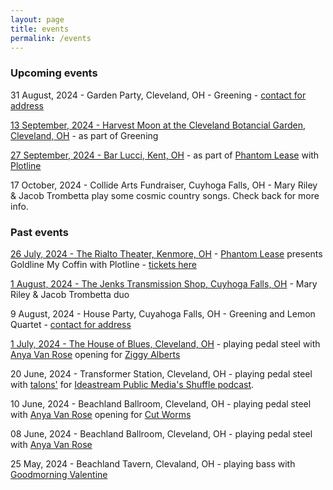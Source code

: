```yaml
---
layout: page
title: events
permalink: /events
---
```

### Upcoming events

31 August, 2024 - Garden Party, Cleveland, OH - Greening - [contact for address](/contact)

[13 September, 2024 - Harvest Moon at the Cleveland Botancial Garden, Cleveland, OH](https://holdenfg.org/events/cleveland-botanical-garden/harvest-moon/) - as part of Greening

[27 September, 2024 - Bar Lucci, Kent, OH](https://www.barluccikent.com/) - as part of [Phantom Lease](https://sites.google.com/view/phantomlease/home) with [Plotline](https://www.instagram.com/plotline.ak/)

17 October, 2024 - Collide Arts Fundraiser, Cuyhoga Falls, OH - Mary Riley & Jacob Trombetta play some cosmic country songs. Check back for more info.

### Past events
[26 July, 2024 - The Rialto Theater, Kenmore, OH](https://www.therialtotheatre.com/calendar/2024/7/26/phantom-lease-plotline-072624) - [Phantom Lease](/projects/phantom_lease) presents Goldline My Coffin with Plotline - [tickets here](https://www.therialtotheatre.com/tickets/phantom-lease-plotline-072624)

[1 August, 2024 - The Jenks Transmission Shop, Cuyhoga Falls, OH](https://jenks1929.com/pages/live-music-performance) - Mary Riley & Jacob Trombetta duo

9 August, 2024 - House Party, Cuyahoga Falls, OH - Greening and Lemon Quartet - [contact for address](/contact)

[1 July, 2024 - The House of Blues, Cleveland, OH](https://www.houseofblues.com/cleveland/EventDetail?tmeventid=vv16AZkvk-sZA5e7Ge&offerid=0) - playing pedal steel with [Anya Van Rose](https://www.anyavanrose.com/) opening for [Ziggy Alberts](https://ziggyalberts.com/)

20 June, 2024 - Transformer Station, Cleveland, OH - playing pedal steel with [talons'](https://talons.bandcamp.com/) for [Ideastream Public Media's Shuffle podcast](https://www.npr.org/podcasts/520550717/shuffle).

10 June, 2024 - Beachland Ballroom, Cleveland, OH - playing pedal steel with [Anya Van Rose](https://www.anyavanrose.com/) opening for [Cut Worms](https://www.cut-worms.com/)

08 June, 2024 - Beachland Ballroom, Cleveland, OH - playing pedal steel with [Anya Van Rose](https://www.anyavanrose.com/)

25 May, 2024 - Beachland Tavern, Clevaland, OH - playing bass with [Goodmorning Valentine](https://goodmorningvalentine.bandcamp.com/)